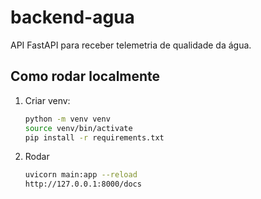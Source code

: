 # backend-agua

API FastAPI para receber telemetria de qualidade da água.

## Como rodar localmente
1. Criar venv:
   ```bash
   python -m venv venv
   source venv/bin/activate
   pip install -r requirements.txt

2. Rodar
   ```bash
   uvicorn main:app --reload
   http://127.0.0.1:8000/docs
